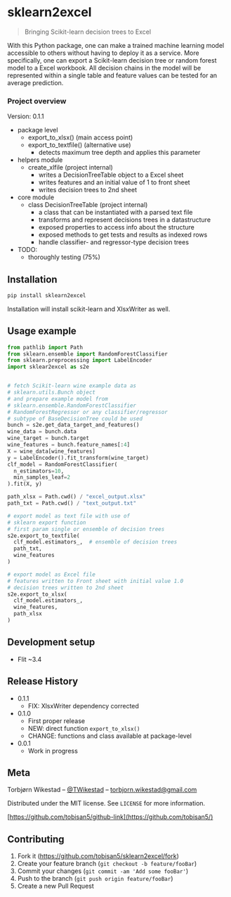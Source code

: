 # sklearn2excel
> Bringing Scikit-learn decision trees to Excel

<!--
[![NPM Version][npm-image]][npm-url]
[![Build Status][travis-image]][travis-url]
[![Downloads Stats][npm-downloads]][npm-url]
-->

With this Python package, one can make a trained machine learning model
accessible to others without having to deploy it as a service.
More specifically, one can export a Scikit-learn decision 
tree or random forest model to a Excel workbook.
All decision chains in the model will be represented within a single 
table and feature values can be tested for an average prediction.

<!-- 
Screenshot: 
![](header.png) 
-->

### Project overview
Version: 0.1.1
- package level
  - export_to_xlsx() (main access point)
  - export_to_textfile() (alternative use)
    - detects maximum tree depth and applies this parameter
- helpers module
  - create_xlfile (project internal)
    - writes a DecisionTreeTable object to a Excel sheet
    - writes features and an initial value of 1 to front sheet
    - writes decision trees to 2nd sheet
- core module
  - class DecisionTreeTable (project internal)
    - a class that can be instantiated with a parsed text file
    - transforms and represent decisions trees in a datastructure
    - exposed properties to access info about the structure
    - exposed methods to get tests and results as indexed rows
    - handle classifier- and regressor-type decision trees
- TODO:
  - thoroughly testing (75%)

## Installation

```sh
pip install sklearn2excel
```
Installation will install scikit-learn and XlsxWriter as well.

## Usage example

<!--code block with a few useful and motivating examples. Again you’d lay out exactly what people need to type into 
their shell -->
```python
from pathlib import Path
from sklearn.ensemble import RandomForestClassifier
from sklearn.preprocessing import LabelEncoder
import sklear2excel as s2e


# fetch Scikit-learn wine example data as
# sklearn.utils.Bunch object
# and prepare example model from
# sklearn.ensemble.RandomForestClassifier
# RandomForestRegressor or any classifier/regressor
# subtype of BaseDecisionTree could be used
bunch = s2e.get_data_target_and_features()
wine_data = bunch.data
wine_target = bunch.target
wine_features = bunch.feature_names[:4]
X = wine_data[wine_features]
y = LabelEncoder().fit_transform(wine_target)
clf_model = RandomForestClassifier(
  n_estimators=10, 
  min_samples_leaf=2
).fit(X, y)

path_xlsx = Path.cwd() / "excel_output.xlsx"
path_txt = Path.cwd() / "text_output.txt"

# export model as text file with use of 
# sklearn export function
# first param single or ensemble of decision trees
s2e.export_to_textfile(
  clf_model.estimators_,  # ensemble of decision trees
  path_txt,
  wine_features
)

# export model as Excel file
# features written to Front sheet with initial value 1.0
# decision trees written to 2nd sheet
s2e.export_to_xlsx(
  clf_model.estimators_,
  wine_features,
  path_xlsx
)
```


## Development setup

<!--describe how to install all development dependencies and how to run an automated 
test-suite-->
- Flit ~3.4

## Release History
<!--
* 0.2.1
    * CHANGE: Update docs (module code remains unchanged)
* 0.2.0
    * CHANGE: Remove `setDefaultXYZ()`
    * ADD: Add `init()`
* 0.1.1
    * FIX: Crash when calling `baz()` (Thanks @GenerousContributorName!)
* 0.1.0
    * The first proper release
    * CHANGE: Rename `foo()` to `bar()`
-->

- 0.1.1
  - FIX: XlsxWriter dependency corrected
- 0.1.0
  - First proper release
  - NEW: direct function `export_to_xlsx()`
  - CHANGE: functions and class available at package-level
- 0.0.1
  - Work in progress


## Meta

Torbjørn Wikestad – [@TWikestad](https://twitter.com/twikestad) – torbjorn.wikestad@gmail.com

Distributed under the MIT license. See ``LICENSE`` for more information.

[https://github.com/tobisan5/github-link](https://github.com/tobisan5/)


## Contributing

1. Fork it (<https://github.com/tobisan5/sklearn2excel/fork>)
2. Create your feature branch (`git checkout -b feature/fooBar`)
3. Commit your changes (`git commit -am 'Add some fooBar'`)
4. Push to the branch (`git push origin feature/fooBar`)
5. Create a new Pull Request

<!-- Markdown link & img dfn's -->
[image]: https://img.shields.io/npm/v/datadog-metrics.svg?style=flat-square
[wiki]: https://github.com/yourname/yourproject/wiki
